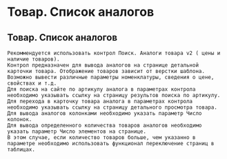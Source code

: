 ﻿---
description: 2.4.7
---
# Товар. Список аналогов
## Товар. Список аналогов
	Рекоммендуется использовать контрол Поиск. Аналоги товара v2 ( цены и наличие товаров).
	Контрол предназначен для вывода аналогов на странице детальной карточки товара. Отображение товаров зависит от верстки шаблона. 
	Возможно вывести различные параметры номенклатуры, сведения о цене, свойствах и т.д. 
	Для поиска на сайте по артикулу аналога в параметрах контрола необходимо указывать ссылку на страницу результов поиска по артикулу.
	Для перехода в карточку товара аналога в параметрах контрола необходимо указывать ссылку на страницу детального просмотра товара.
	Для вывода аналогов колонками необходимо указать параметр Число колонок.
	Для вывода определенного количества товаров аналогов необходимо указать параметр Число элементов на странице. 
	В этом случае, если количество товаров больше, чем указанно в параметре необходимо использовать функционал переключение страниц в таблицах.
